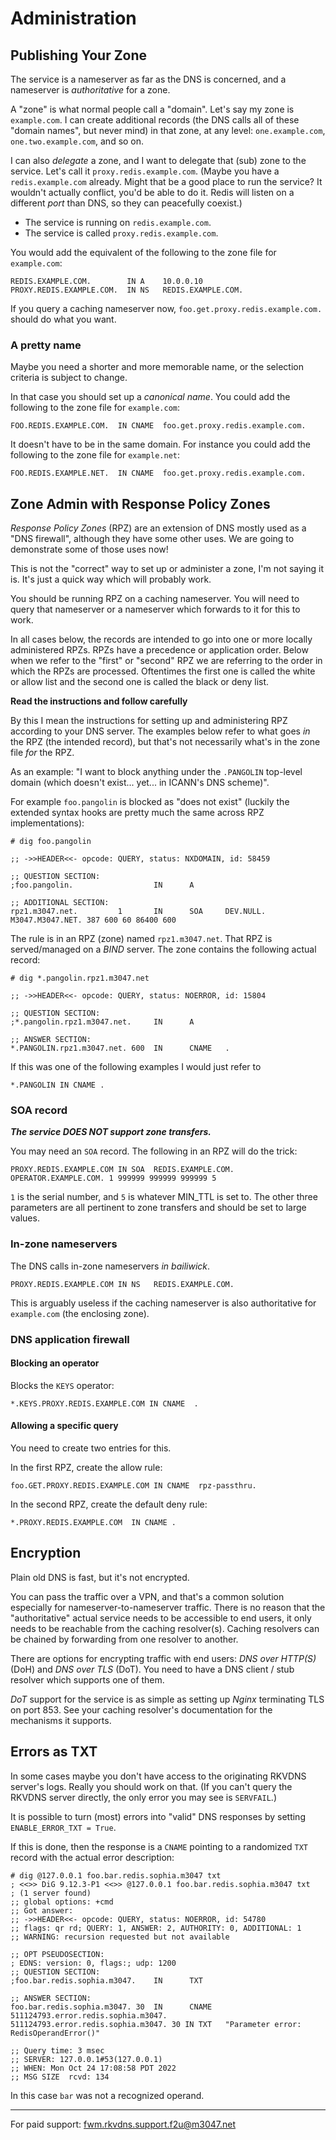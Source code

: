 # Administration

## Publishing Your Zone

The service is a nameserver as far as the DNS is concerned, and a nameserver is _authoritative_ for a zone.

A "zone" is what normal people call a "domain". Let's say my zone is `example.com`. I can create additional
records (the DNS calls all of these "domain names", but never mind) in that zone, at any level: `one.example.com`,
`one.two.example.com`, and so on.

I can also _delegate_ a zone, and I want to delegate that (sub) zone to the service. Let's call it `proxy.redis.example.com`.
(Maybe you have a `redis.example.com` already. Might that be a good place to run the service? It wouldn't actually conflict,
you'd be able to do it. Redis will listen on a different _port_ than DNS, so they can peacefully coexist.)

* The service is running on `redis.example.com`.
* The service is called `proxy.redis.example.com`.

You would add the equivalent of the following to the zone file for `example.com`:

```
REDIS.EXAMPLE.COM.        IN A    10.0.0.10
PROXY.REDIS.EXAMPLE.COM.  IN NS   REDIS.EXAMPLE.COM.
```

If you query a caching nameserver now, `foo.get.proxy.redis.example.com.` should do what you want.

### A pretty name

Maybe you need a shorter and more memorable name, or the selection criteria is subject to change.

In that case you should set up a _canonical name_. You could add the following to the zone file for
`example.com`:

```
FOO.REDIS.EXAMPLE.COM.  IN CNAME  foo.get.proxy.redis.example.com.
```

It doesn't have to be in the same domain. For instance you could add the following to the
zone file for `example.net`:

```
FOO.REDIS.EXAMPLE.NET.  IN CNAME  foo.get.proxy.redis.example.com.
```

## Zone Admin with Response Policy Zones

_Response Policy Zones_ (RPZ) are an extension of DNS mostly used as a "DNS firewall", although they have some
other uses. We are going to demonstrate some of those uses now!

This is not the "correct" way to set up or administer a zone, I'm not saying it is. It's just a quick way which
will probably work.

You should be running RPZ on a caching nameserver. You will need to query that nameserver or a nameserver which forwards
to it for this to work.

In all cases below, the records are intended to go into one or more locally administered RPZs. RPZs have a precedence or
application order. Below when we refer to the "first" or "second" RPZ we are referring to the order in which the RPZs are
processed. Oftentimes the first one is called the white or allow list and the second one is called the black or deny list.

**Read the instructions and follow carefully**

By this I mean the instructions for setting up and administering RPZ according to your DNS server. The examples below
refer to what goes _in_ the RPZ (the intended record), but that's not necessarily what's in the zone file _for_ the RPZ.

As an example: "I want to block anything under the `.PANGOLIN` top-level domain (which doesn't exist... yet... in ICANN's DNS scheme)".

For example `foo.pangolin` is blocked as "does not exist" (luckily the extended syntax hooks are pretty much the same
across RPZ implementations):

```
# dig foo.pangolin

;; ->>HEADER<<- opcode: QUERY, status: NXDOMAIN, id: 58459

;; QUESTION SECTION:
;foo.pangolin.                  IN      A

;; ADDITIONAL SECTION:
rpz1.m3047.net.         1       IN      SOA     DEV.NULL. M3047.M3047.NET. 387 600 60 86400 600
```

The rule is in an RPZ (zone) named `rpz1.m3047.net`. That RPZ is served/managed on a _BIND_ server. The zone contains
the following actual record:

```
# dig *.pangolin.rpz1.m3047.net

;; ->>HEADER<<- opcode: QUERY, status: NOERROR, id: 15804

;; QUESTION SECTION:
;*.pangolin.rpz1.m3047.net.     IN      A

;; ANSWER SECTION:
*.PANGOLIN.rpz1.m3047.net. 600  IN      CNAME   .
```

If this was one of the following examples I would just refer to

```
*.PANGOLIN IN CNAME .
```

### SOA record

___The service DOES NOT support zone transfers.___

You may need an `SOA` record. The following in an RPZ will do the trick:

```
PROXY.REDIS.EXAMPLE.COM IN SOA  REDIS.EXAMPLE.COM. OPERATOR.EXAMPLE.COM. 1 999999 999999 999999 5
```
`1` is the serial number, and `5` is whatever MIN_TTL is set to. The other three parameters are all pertinent
to zone transfers and should be set to large values.

### In-zone nameservers

The DNS calls in-zone nameservers _in bailiwick_.

```
PROXY.REDIS.EXAMPLE.COM IN NS   REDIS.EXAMPLE.COM.
```

This is arguably useless if the caching nameserver is also authoritative for `example.com` (the enclosing zone).

### DNS application firewall

#### Blocking an operator

Blocks the `KEYS` operator:

```
*.KEYS.PROXY.REDIS.EXAMPLE.COM IN CNAME  .
```

#### Allowing a specific query

You need to create two entries for this.

In the first RPZ, create the allow rule:

```
foo.GET.PROXY.REDIS.EXAMPLE.COM IN CNAME  rpz-passthru.
```

In the second RPZ, create the default deny rule:

```
*.PROXY.REDIS.EXAMPLE.COM  IN CNAME .
```

## Encryption

Plain old DNS is fast, but it's not encrypted.

You can pass the traffic over a VPN, and that's a common solution especially
for nameserver-to-nameserver traffic. There is no reason that the "authoritative" actual
service needs to be accessible to end users, it only needs to be reachable from the
caching resolver(s). Caching resolvers can be chained by forwarding from one resolver to
another.

There are options for encrypting traffic with end users: _DNS over HTTP(S)_ (DoH) and _DNS over TLS_ (DoT).
You need to have a DNS client / stub resolver which supports one of them.

_DoT_ support for the service is as simple as setting up _Nginx_ terminating TLS on port 853. See your
caching resolver's documentation for the mechanisms it supports.

## Errors as TXT

In some cases maybe you don't have access to the originating RKVDNS server's logs. Really you should
work on that. (If you can't query the RKVDNS server directly, the only error you may see is `SERVFAIL`.)

It is possible to turn (most) errors into "valid" DNS responses by setting `ENABLE_ERROR_TXT = True`.

If this is done, then the response is a `CNAME` pointing to a randomized `TXT` record with the actual
error description:

```
# dig @127.0.0.1 foo.bar.redis.sophia.m3047 txt
; <<>> DiG 9.12.3-P1 <<>> @127.0.0.1 foo.bar.redis.sophia.m3047 txt
; (1 server found)
;; global options: +cmd
;; Got answer:
;; ->>HEADER<<- opcode: QUERY, status: NOERROR, id: 54780
;; flags: qr rd; QUERY: 1, ANSWER: 2, AUTHORITY: 0, ADDITIONAL: 1
;; WARNING: recursion requested but not available

;; OPT PSEUDOSECTION:
; EDNS: version: 0, flags:; udp: 1200
;; QUESTION SECTION:
;foo.bar.redis.sophia.m3047.    IN      TXT

;; ANSWER SECTION:
foo.bar.redis.sophia.m3047. 30  IN      CNAME   511124793.error.redis.sophia.m3047.
511124793.error.redis.sophia.m3047. 30 IN TXT   "Parameter error: RedisOperandError()"

;; Query time: 3 msec
;; SERVER: 127.0.0.1#53(127.0.0.1)
;; WHEN: Mon Oct 24 17:08:58 PDT 2022
;; MSG SIZE  rcvd: 134
```

In this case `bar` was not a recognized operand.


-------------------

For paid support: fwm.rkvdns.support.f2u@m3047.net
